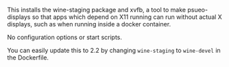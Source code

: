 
This installs the wine-staging package and xvfb, a tool to make psueo-displays
so that apps which depend on X11 running can run without actual X displays,
such as when running inside a docker container.

No configuration options or start scripts.

You can easily update this to 2.2 by changing `wine-staging` to `wine-devel`
in the Dockerfile.